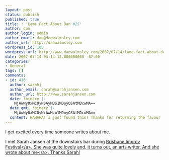 ```yaml
---
layout: post
status: publish
published: true
title: ! 'Lame Fact About Dan #25'
author: dan
author_login: admin
author_email: dan@danwalmsley.com
author_url: http://danwalmsley.com
wordpress_id: 105
wordpress_url: http://www.danwalmsley.com/2007/07/14/lame-fact-about-dan-25/
date: 2007-07-14 03:14:12.000000000 -07:00
categories:
- General
tags: []
comments:
- id: 418
  author: sarahj
  author_email: sarah@sarahjansen.com
  author_url: http://www.sarahjansen.com
  date: !binary |-
    MjAwNy0xMC0yNSAyMDo1MDoyOSAtMDcwMA==
  date_gmt: !binary |-
    MjAwNy0xMC0yNiAwMzo1MDoyOSAtMDcwMA==
  content: HAHAHA! I just found this! Thanks for returning the favour :)
---
```

I get excited every time someone writes about me. 

I met Sarah Jansen at the downstairs bar during <a href="http:&#47;&#47;www.brizimprovfest.com&#47;">Brisbane Improv Festival<&#47;a>. She was quite lovely and, it turns out, an arts writer. And she <a href="http:&#47;&#47;www.sarahjansen.com&#47;2007&#47;06&#47;brizimprovfest_interviews_impro_musos.html">wrote about me<&#47;a>. Thanks Sarah!

